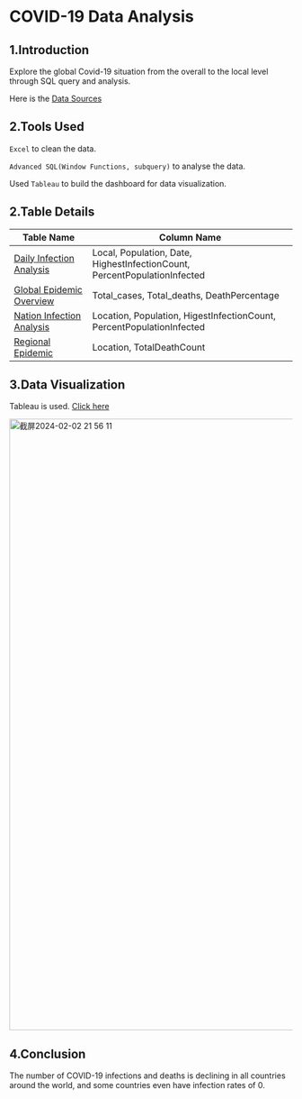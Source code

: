 # COVID-19 Data Analysis

## 1.Introduction

Explore the global Covid-19 situation from the overall to the local level through SQL query and analysis.  

Here is the [Data Sources](https://ourworldindata.org/covid-cases)


## 2.Tools Used

`Excel` to clean the data.  

`Advanced SQL(Window Functions, subquery)` to analyse the data.  

Used `Tableau` to build the dashboard for data visualization.


## 2.Table Details
|Table Name |Column Name|
|-----------|-----------|
|[Daily Infection Analysis](./b1_daily_infection_analysis.xlsx) |Local, Population, Date, HighestInfectionCount, PercentPopulationInfected|
|[Global Epidemic Overview](./b2_global_epidemic_overview.xlsx)|Total_cases, Total_deaths, DeathPercentage|
|[Nation Infection Analysis](./b3_national_infection_analysis.xlsx)|Location, Population, HigestInfectionCount, PercentPopulationInfected|
|[Regional Epidemic](./b4_regional_epidemic.xlsx)|Location, TotalDeathCount|

## 3.Data Visualization

Tableau is used. [Click here](https://public.tableau.com/app/profile/qijia.huang/viz/CovidDashboardTutorial11/1_1 "悬停显示")	

<img width="1085" alt="截屏2024-02-02 21 56 11" src="https://github.com/OliviaaHuang/Covid-SQL-Analysis/assets/152938995/d5df4441-56fd-42b3-ab6a-251d4c746385">


## 4.Conclusion

The number of COVID-19 infections and deaths is declining in all countries around the world, and some countries even have infection rates of 0.








